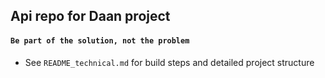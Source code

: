 ## Api repo for Daan project
#### `Be part of the solution, not the problem`

* See `README_technical.md` for build steps and detailed project structure
